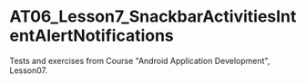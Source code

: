 # AT06_Lesson7_SnackbarActivitiesIntentAlertNotifications
Tests and exercises from Course "Android Application Development", Lesson07.

